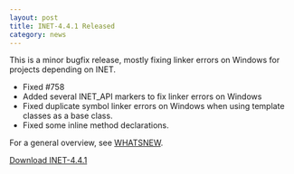 ```yaml
---
layout: post
title: INET-4.4.1 Released
category: news
---
```


This is a minor bugfix release, mostly fixing linker errors on Windows for projects depending on INET.

- Fixed #758
- Added several INET_API markers to fix linker errors on Windows
- Fixed duplicate symbol linker errors on Windows when using template classes as a base class.
- Fixed some inline method declarations.

For a general overview, see [WHATSNEW](https://github.com/inet-framework/inet/blob/v4.4.1/WHATSNEW).

[Download INET-4.4.1](https://github.com/inet-framework/inet/releases/download/v4.4.1/inet-4.4.1-src.tgz)